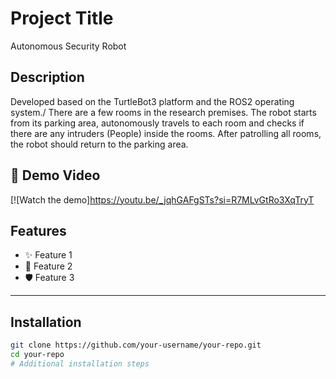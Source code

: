 
# Project Title

Autonomous Security Robot

## Description
Developed based on the TurtleBot3 platform and the ROS2 operating system./
There are a few rooms in the research premises. The robot starts from its parking area, autonomously travels to each room and checks if there are any intruders (People) inside the rooms. After patrolling all rooms, the robot should return to the parking area.

## 🎥 Demo Video

[![Watch the demo]https://youtu.be/_jqhGAFgSTs?si=R7MLvGtRo3XqTryT

## Features

- ✨ Feature 1
- 🚀 Feature 2
- 🛡️ Feature 3

---

## Installation

```bash
git clone https://github.com/your-username/your-repo.git
cd your-repo
# Additional installation steps
